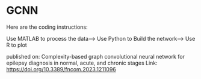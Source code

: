 # GCNN


Here are the coding instructions:

Use MATLAB to process the data-->
Use Python to Build the network-->
Use R to plot

published on: Complexity-based graph convolutional neural network for epilepsy diagnosis in normal, acute, and chronic stages
Link: https://doi.org/10.3389/fncom.2023.1211096

